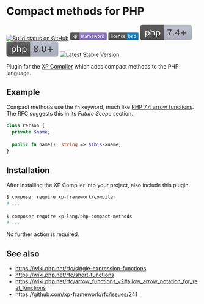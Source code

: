 Compact methods for PHP
=======================

[![Build status on GitHub](https://github.com/xp-lang/php-compact-methods/workflows/Tests/badge.svg)](https://github.com/xp-lang/php-compact-methods/actions)
[![XP Framework Module](https://raw.githubusercontent.com/xp-framework/web/master/static/xp-framework-badge.png)](https://github.com/xp-framework/core)
[![BSD Licence](https://raw.githubusercontent.com/xp-framework/web/master/static/licence-bsd.png)](https://github.com/xp-framework/core/blob/master/LICENCE.md)
[![Requires PHP 7.4+](https://raw.githubusercontent.com/xp-framework/web/master/static/php-7_4plus.svg)](http://php.net/)
[![Supports PHP 8.0+](https://raw.githubusercontent.com/xp-framework/web/master/static/php-8_0plus.svg)](http://php.net/)
[![Latest Stable Version](https://poser.pugx.org/xp-lang/php-compact-methods/version.svg)](https://packagist.org/packages/xp-lang/php-compact-methods)

Plugin for the [XP Compiler](https://github.com/xp-framework/compiler/) which adds compact methods to the PHP language.

Example
-------
Compact methods use the `fn` keyword, much like [PHP 7.4 arrow functions](https://wiki.php.net/rfc/arrow_functions_v2). The RFC suggests this in its *Future Scope* section.

```php
class Person {
  private $name;

  public fn name(): string => $this->name;
}
```

Installation
------------
After installing the XP Compiler into your project, also include this plugin.

```bash
$ composer require xp-framework/compiler
# ...

$ composer require xp-lang/php-compact-methods
# ...
```

No further action is required.

See also
--------
* https://wiki.php.net/rfc/single-expression-functions
* https://wiki.php.net/rfc/short-functions
* https://wiki.php.net/rfc/arrow_functions_v2#allow_arrow_notation_for_real_functions
* https://github.com/xp-framework/rfc/issues/241